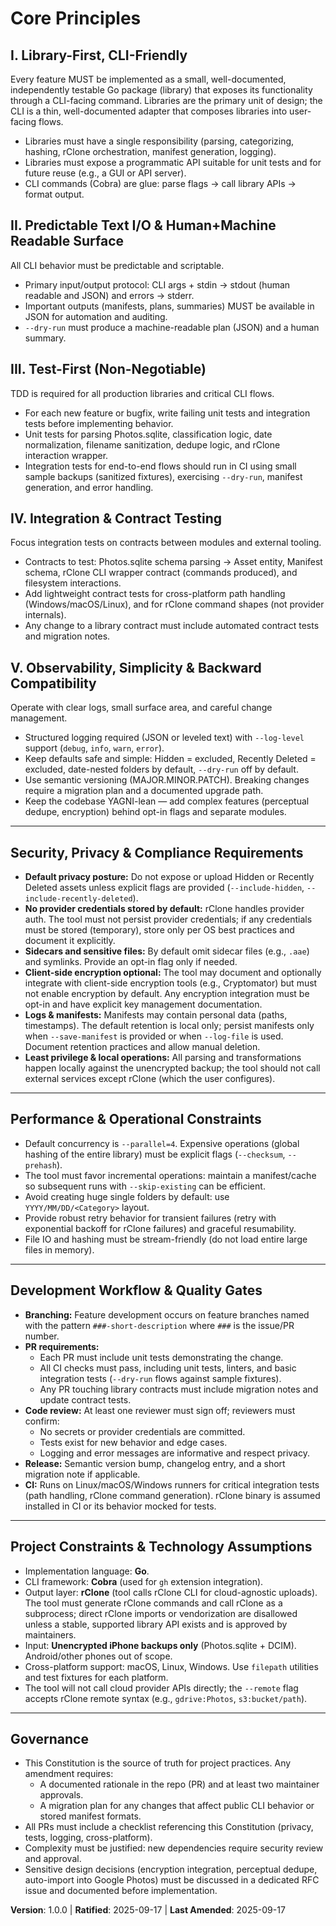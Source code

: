 # Core Principles

## I. Library-First, CLI-Friendly

Every feature MUST be implemented as a small, well-documented, independently testable Go package (library) that exposes its functionality through a CLI-facing command. Libraries are the primary unit of design; the CLI is a thin, well-documented adapter that composes libraries into user-facing flows.

- Libraries must have a single responsibility (parsing, categorizing, hashing, rClone orchestration, manifest generation, logging).
- Libraries must expose a programmatic API suitable for unit tests and for future reuse (e.g., a GUI or API server).
- CLI commands (Cobra) are glue: parse flags → call library APIs → format output.

## II. Predictable Text I/O & Human+Machine Readable Surface

All CLI behavior must be predictable and scriptable.

- Primary input/output protocol: CLI args + stdin → stdout (human readable and JSON) and errors → stderr.
- Important outputs (manifests, plans, summaries) MUST be available in JSON for automation and auditing.
- `--dry-run` must produce a machine-readable plan (JSON) and a human summary.

## III. Test-First (Non-Negotiable)

TDD is required for all production libraries and critical CLI flows.

- For each new feature or bugfix, write failing unit tests and integration tests before implementing behavior.
- Unit tests for parsing Photos.sqlite, classification logic, date normalization, filename sanitization, dedupe logic, and rClone interaction wrapper.
- Integration tests for end-to-end flows should run in CI using small sample backups (sanitized fixtures), exercising `--dry-run`, manifest generation, and error handling.

## IV. Integration & Contract Testing

Focus integration tests on contracts between modules and external tooling.

- Contracts to test: Photos.sqlite schema parsing → Asset entity, Manifest schema, rClone CLI wrapper contract (commands produced), and filesystem interactions.
- Add lightweight contract tests for cross-platform path handling (Windows/macOS/Linux), and for rClone command shapes (not provider internals).
- Any change to a library contract must include automated contract tests and migration notes.

## V. Observability, Simplicity & Backward Compatibility

Operate with clear logs, small surface area, and careful change management.

- Structured logging required (JSON or leveled text) with `--log-level` support (`debug`, `info`, `warn`, `error`).
- Keep defaults safe and simple: Hidden = excluded, Recently Deleted = excluded, date-nested folders by default, `--dry-run` off by default.
- Use semantic versioning (MAJOR.MINOR.PATCH). Breaking changes require a migration plan and a documented upgrade path.
- Keep the codebase YAGNI-lean — add complex features (perceptual dedupe, encryption) behind opt-in flags and separate modules.

---

## Security, Privacy & Compliance Requirements

- **Default privacy posture:** Do not expose or upload Hidden or Recently Deleted assets unless explicit flags are provided (`--include-hidden`, `--include-recently-deleted`).
- **No provider credentials stored by default:** rClone handles provider auth. The tool must not persist provider credentials; if any credentials must be stored (temporary), store only per OS best practices and document it explicitly.
- **Sidecars and sensitive files:** By default omit sidecar files (e.g., `.aae`) and symlinks. Provide an opt-in flag only if needed.
- **Client-side encryption optional:** The tool may document and optionally integrate with client-side encryption tools (e.g., Cryptomator) but must not enable encryption by default. Any encryption integration must be opt-in and have explicit key management documentation.
- **Logs & manifests:** Manifests may contain personal data (paths, timestamps). The default retention is local only; persist manifests only when `--save-manifest` is provided or when `--log-file` is used. Document retention practices and allow manual deletion.
- **Least privilege & local operations:** All parsing and transformations happen locally against the unencrypted backup; the tool should not call external services except rClone (which the user configures).

---

## Performance & Operational Constraints

- Default concurrency is `--parallel=4`. Expensive operations (global hashing of the entire library) must be explicit flags (`--checksum`, `--prehash`).
- The tool must favor incremental operations: maintain a manifest/cache so subsequent runs with `--skip-existing` can be efficient.
- Avoid creating huge single folders by default: use `YYYY/MM/DD/<Category>` layout.
- Provide robust retry behavior for transient failures (retry with exponential backoff for rClone failures) and graceful resumability.
- File IO and hashing must be stream-friendly (do not load entire large files in memory).

---

## Development Workflow & Quality Gates

- **Branching:** Feature development occurs on feature branches named with the pattern `###-short-description` where `###` is the issue/PR number.
- **PR requirements:**
  - Each PR must include unit tests demonstrating the change.
  - All CI checks must pass, including unit tests, linters, and basic integration tests (`--dry-run` flows against sample fixtures).
  - Any PR touching library contracts must include migration notes and update contract tests.
- **Code review:** At least one reviewer must sign off; reviewers must confirm:
  - No secrets or provider credentials are committed.
  - Tests exist for new behavior and edge cases.
  - Logging and error messages are informative and respect privacy.
- **Release:** Semantic version bump, changelog entry, and a short migration note if applicable.
- **CI:** Runs on Linux/macOS/Windows runners for critical integration tests (path handling, rClone command generation). rClone binary is assumed installed in CI or its behavior mocked for tests.

---

## Project Constraints & Technology Assumptions

- Implementation language: **Go**.  
- CLI framework: **Cobra** (used for `gh` extension integration).  
- Output layer: **rClone** (tool calls rClone CLI for cloud-agnostic uploads). The tool must generate rClone commands and call rClone as a subprocess; direct rClone imports or vendorization are disallowed unless a stable, supported library API exists and is approved by maintainers.
- Input: **Unencrypted iPhone backups only** (Photos.sqlite + DCIM). Android/other phones out of scope.
- Cross-platform support: macOS, Linux, Windows. Use `filepath` utilities and test fixtures for each platform.
- The tool will not call cloud provider APIs directly; the `--remote` flag accepts rClone remote syntax (e.g., `gdrive:Photos`, `s3:bucket/path`).

---

## Governance

- This Constitution is the source of truth for project practices. Any amendment requires:
  - A documented rationale in the repo (PR) and at least two maintainer approvals.
  - A migration plan for any changes that affect public CLI behavior or stored manifest formats.
- All PRs must include a checklist referencing this Constitution (privacy, tests, logging, cross-platform).
- Complexity must be justified: new dependencies require security review and approval.
- Sensitive design decisions (encryption integration, perceptual dedupe, auto-import into Google Photos) must be discussed in a dedicated RFC issue and documented before implementation.

**Version**: 1.0.0 | **Ratified**: 2025-09-17 | **Last Amended**: 2025-09-17
